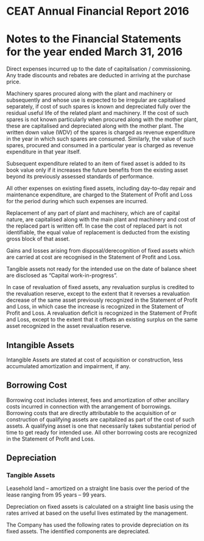 # CEAT Annual Financial Report 2016

# Notes to the Financial Statements for the year ended March 31, 2016

Direct expenses incurred up to the date of capitalisation / commissioning. Any trade discounts and rebates are deducted in arriving at the purchase price.

Machinery spares procured along with the plant and machinery or subsequently and whose use is expected to be irregular are capitalised separately, if cost of such spares is known and depreciated fully over the residual useful life of the related plant and machinery. If the cost of such spares is not known particularly when procured along with the mother plant, these are capitalised and depreciated along with the mother plant. The written down value (WDV) of the spares is charged as revenue expenditure in the year in which such spares are consumed. Similarly, the value of such spares, procured and consumed in a particular year is charged as revenue expenditure in that year itself.

Subsequent expenditure related to an item of fixed asset is added to its book value only if it increases the future benefits from the existing asset beyond its previously assessed standards of performance.

All other expenses on existing fixed assets, including day-to-day repair and maintenance expenditure, are charged to the Statement of Profit and Loss for the period during which such expenses are incurred.

Replacement of any part of plant and machinery, which are of capital nature, are capitalised along with the main plant and machinery and cost of the replaced part is written off. In case the cost of replaced part is not identifiable, the equal value of replacement is deducted from the existing gross block of that asset.

Gains and losses arising from disposal/derecognition of fixed assets which are carried at cost are recognised in the Statement of Profit and Loss.

Tangible assets not ready for the intended use on the date of balance sheet are disclosed as “Capital work-in-progress”.

In case of revaluation of fixed assets, any revaluation surplus is credited to the revaluation reserve, except to the extent that it reverses a revaluation decrease of the same asset previously recognized in the Statement of Profit and Loss, in which case the increase is recognized in the Statement of Profit and Loss. A revaluation deficit is recognized in the Statement of Profit and Loss, except to the extent that it offsets an existing surplus on the same asset recognized in the asset revaluation reserve.

## Intangible Assets

Intangible Assets are stated at cost of acquisition or construction, less accumulated amortization and impairment, if any.

## Borrowing Cost

Borrowing cost includes interest, fees and amortization of other ancillary costs incurred in connection with the arrangement of borrowings. Borrowing costs that are directly attributable to the acquisition of or construction of qualifying assets are capitalized as part of the cost of such assets. A qualifying asset is one that necessarily takes substantial period of time to get ready for intended use. All other borrowing costs are recognized in the Statement of Profit and Loss.

## Depreciation

### Tangible Assets

Leasehold land – amortized on a straight line basis over the period of the lease ranging from 95 years – 99 years.

Depreciation on fixed assets is calculated on a straight line basis using the rates arrived at based on the useful lives estimated by the management.

The Company has used the following rates to provide depreciation on its fixed assets. The identified components are depreciated.